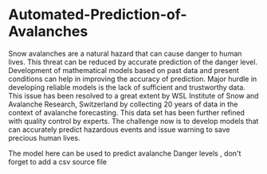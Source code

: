 # Automated-Prediction-of-Avalanches
Snow avalanches are a natural hazard that can cause danger to human lives. This threat can
be reduced by accurate prediction of the danger level. Development of mathematical models
based on past data and present conditions can help in improving the accuracy of prediction.
Major hurdle in developing reliable models is the lack of sufficient and trustworthy data. This
issue has been resolved to a great extent by WSL Institute of Snow and Avalanche Research,
Switzerland by collecting 20 years of data in the context of avalanche forecasting. This data
set has been further refined with quality control by experts.
The challenge now is to develop models that can accurately predict hazardous events and
issue warning to save precious human lives.



The model here can be used to predict avalanche Danger levels , don't forget to add a csv source file
